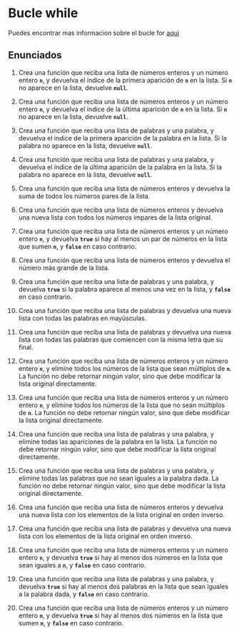 # Bucle while

Puedes encontrar mas informacion sobre el bucle for [aqui](https://www.develou.com/while-en-kotlin/)

## Enunciados

1. Crea una función que reciba una lista de números enteros y un número entero **`n`**, y devuelva el índice de la primera aparición de **`n`** en la lista. Si **`n`** no aparece en la lista, devuelve **`null`**.

2. Crea una función que reciba una lista de números enteros y un número entero **`n`**, y devuelva el índice de la última aparición de **`n`** en la lista. Si **`n`** no aparece en la lista, devuelve **`null`**.
3. Crea una función que reciba una lista de palabras y una palabra, y devuelva el índice de la primera aparición de la palabra en la lista. Si la palabra no aparece en la lista, devuelve **`null`**.
4. Crea una función que reciba una lista de palabras y una palabra, y devuelva el índice de la última aparición de la palabra en la lista. Si la palabra no aparece en la lista, devuelve **`null`**.
5. Crea una función que reciba una lista de números enteros y devuelva la suma de todos los números pares de la lista.
6. Crea una función que reciba una lista de números enteros y devuelva una nueva lista con todos los números impares de la lista original.
7. Crea una función que reciba una lista de números enteros y un número entero **`n`**, y devuelva **`true`** si hay al menos un par de números en la lista que sumen **`n`**, y **`false`** en caso contrario.
8. Crea una función que reciba una lista de números enteros y devuelva el número más grande de la lista.
9. Crea una función que reciba una lista de palabras y una palabra, y devuelva **`true`** si la palabra aparece al menos una vez en la lista, y **`false`** en caso contrario.
10. Crea una función que reciba una lista de palabras y devuelva una nueva lista con todas las palabras en mayúsculas.
11. Crea una función que reciba una lista de palabras y devuelva una nueva lista con todas las palabras que comiencen con la misma letra que su final.
12. Crea una función que reciba una lista de números enteros y un número entero **`n`**, y elimine todos los números de la lista que sean múltiplos de **`n`**. La función no debe retornar ningún valor, sino que debe modificar la lista original directamente.
13. Crea una función que reciba una lista de números enteros y un número entero **`n`**, y elimine todos los números de la lista que no sean múltiplos de **`n`**. La función no debe retornar ningún valor, sino que debe modificar la lista original directamente.
14. Crea una función que reciba una lista de palabras y una palabra, y elimine todas las apariciones de la palabra en la lista. La función no debe retornar ningún valor, sino que debe modificar la lista original directamente.
15. Crea una función que reciba una lista de palabras y una palabra, y elimine todas las palabras que no sean iguales a la palabra dada. La función no debe retornar ningún valor, sino que debe modificar la lista original directamente.
16. Crea una función que reciba una lista de números enteros y devuelva una nueva lista con los elementos de la lista original en orden inverso.
17. Crea una función que reciba una lista de palabras y devuelva una nueva lista con los elementos de la lista original en orden inverso.
18. Crea una función que reciba una lista de números enteros y un número entero **`n`**, y devuelva **`true`** si hay al menos dos números en la lista que sean iguales a **`n`**, y **`false`** en caso contrario.
19. Crea una función que reciba una lista de palabras y una palabra, y devuelva **`true`** si hay al menos dos palabras en la lista que sean iguales a la palabra dada, y **`false`** en caso contrario.
20. Crea una función que reciba una lista de números enteros y un número entero **`n`**, y devuelva **`true`** si hay al menos dos números en la lista que sumen **`n`**, y **`false`** en caso contrario.